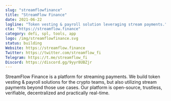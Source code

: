 ```yaml
---
slug: "streamflowfinance"
title: "StreamFlow Finance"
date: 2021-06-22
logline: "Token vesting & payroll solution leveraging stream payments."
cta: "https://streamflow.finance"
category: defi, spl, tools, app
logo: /img/streamflowfinance.svg
status: building
Website: https://streamflow.finance
Twitter: https://twitter.com/streamflow_fi
Telegram: https://t.me/streamflow_fi
Discord: https://discord.gg/9yyr8UBZjr
---
```


StreamFlow Finance is a platform for streaming payments.
We build token vesting & payroll solutions for the crypto teams, but also utilizing stream payments beyond those use cases.
Our platform is open-source, trustless, verifiable, decentralized and practically real-time.
